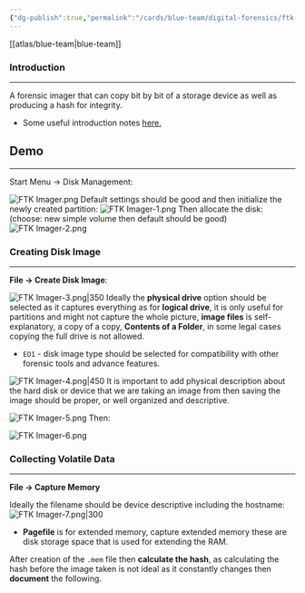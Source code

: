 ```yaml
---
{"dg-publish":true,"permalink":"/cards/blue-team/digital-forensics/ftk-imager/"}
---
```


[[atlas/blue-team\|blue-team]]
### Introduction
---
A forensic imager that can copy bit by bit of a storage device as well as producing a hash for integrity.

- Some useful introduction notes [here.](obsidian://open?vault=notes&file=Atlas%2FCyber%20Defense%2F2023-12-09)
## Demo
---
Start Menu -> Disk Management:

![FTK Imager.png](/img/user/cards/blue-team/digital-forensics/images/FTK%20Imager.png)
Default settings should be good and then initialize the newly created partition: ![FTK Imager-1.png](/img/user/cards/blue-team/digital-forensics/images/FTK%20Imager-1.png)
Then allocate the disk: (choose: new simple volume then default should be good) ![FTK Imager-2.png](/img/user/cards/blue-team/digital-forensics/images/FTK%20Imager-2.png)
### Creating Disk Image
---
**File -> Create Disk Image**: 

![FTK Imager-3.png|350](/img/user/cards/blue-team/digital-forensics/images/FTK%20Imager-3.png)
Ideally the **physical drive** option should be selected as it captures everything as for **logical drive**, it is only useful for partitions and might not capture the whole picture, **image files** is self-explanatory, a copy of a copy, **Contents of a Folder**, in some legal cases copying the full drive is not allowed.

- `EO1` - disk image type should be selected for compatibility with other forensic tools and advance features.

![FTK Imager-4.png|450](/img/user/cards/blue-team/digital-forensics/images/FTK%20Imager-4.png)
It is important to add physical description about the hard disk or device that we are taking an image from then saving the image should be proper, or well organized and descriptive.

![FTK Imager-5.png](/img/user/cards/blue-team/digital-forensics/images/FTK%20Imager-5.png)
Then:

![FTK Imager-6.png](/img/user/cards/blue-team/digital-forensics/images/FTK%20Imager-6.png)
### Collecting Volatile Data
---
**File -> Capture Memory**

Ideally the filename should be device descriptive including the hostname:
![FTK Imager-7.png|300](/img/user/cards/blue-team/digital-forensics/images/FTK%20Imager-7.png)
- **Pagefile** is for extended memory, capture extended memory these are disk storage space that is used for extending the RAM. 

After creation of the `.mem` file then **calculate the hash**, as calculating the hash before the image taken is not ideal as it constantly changes then **document** the following.




